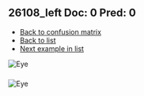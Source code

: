 ## 26108_left Doc: 0 Pred: 0
- [Back to confusion matrix](https://github.com/juliandewit/kaggle_retinopathy/blob/master/matrix.md)
- [Back to list](https://github.com/juliandewit/kaggle_retinopathy/blob/master/lists/00/list.md)
- [Next example in list](https://github.com/juliandewit/kaggle_retinopathy/blob/master/lists/00/26/26109_left.md)

![Eye](https://retinopaty.blob.core.windows.net/size1024/26108_left_0.jpeg)

### 

![Eye]()
